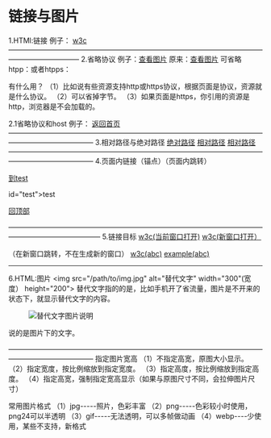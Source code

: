 # 链接与图片
1.HTMl:链接
     例子：  <a href="URL(链接地址）">w3c</a>
——————————————————————————————————————————————
2.省略协议
     例子：<a href="//po.ssl.png">查看图片</a>
     原来：<a href="http://po.ssl.png">查看图片</a>
                  可省略htpp：或者htpps：

有什么用？
（1）比如说有些资源支持http或https协议，根据页面是协议，资源就是什么协议。
（2）可以省掉字节。
（3）如果页面是https，你引用的资源是http，浏览器是不会加载的。
  
 2.1省略协议和host 
     例子： <a href="/index.html">返回首页</a>
————————————————————————————————————————————————
3.相对路径与绝对路径
   <a href="/a/b/c.html">绝对路径</a>
   <a href="a/b/c.html">相对路径</a>
   <a href="../../c">相对路径</a>
————————————————————————————————————————————————
4.页面内链接（锚点）（页面内跳转）
   <p><a href="#test">到test</a></p>
   <p> id="test">test</p>
   <p><a href="#">回顶部</a></p>
—————————————————————————————————————————————————
5.链接目标
   <a href="http://www.w3.org" target="_self">w3c(当前窗口打开)</a>
   <a href="http://www.w3.org" target="_blank">w3c(新窗口打开）</a>

   （在新窗口跳转，不在生成新的窗口）
<a href="http://www.w3.org" target="abc">w3c(abc)</a>
<a href="http//www.example.com" target="abc">example(abc)</a>
_________________________________________________
6.HTML:图片
  <img src="/path/to/img.jpg" alt="替代文字" width="300"(宽度） height="200">
  替代文字指的的是，比如手机开了省流量，图片是不开来的状态下，就显示替代文字的内容。
  <figure>
  	     <img src="/path/to/img.png" alt="替代文字"
  	     <figcaption>图片说明</figcaption>
  </figure>
  说的是图片下的文字。

  ————————————————————————————————————————————————
  指定图片宽高
    （1）不指定高宽，原图大小显示。
    （2）指定宽度，按比例缩放到指定宽度。
    （3）指定高度，按比例缩放到指定高度。
    （4）指定高宽，强制指定宽高显示（如果与原图尺寸不同，会拉伸图片尺寸）

 常用图片格式
 （1）jpg-----照片，色彩丰富
 （2）png-----色彩较小时使用，png24可以半透明
 （3）gif-----无法透明，可以多帧做动画
 （4）webp----少使用，某些不支持，新格式